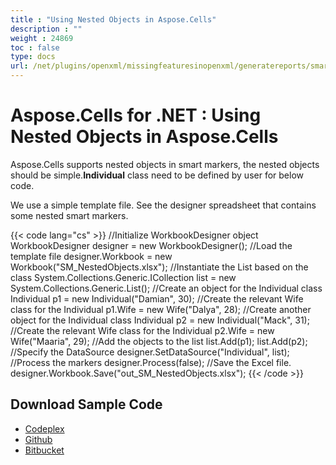 ```yaml
---
title : "Using Nested Objects in Aspose.Cells" 
description : "" 
weight : 24869 
toc : false
type: docs
url: /net/plugins/openxml/missingfeaturesinopenxml/generatereports/smartmarkers/using+nested+objects+in+aspose.cells/
---
```


# Aspose.Cells for .NET : Using Nested Objects in Aspose.Cells


Aspose.Cells supports nested objects in smart markers, the nested objects should be simple.**Individual** class need to be defined by user for below code.

We use a simple template file. See the designer spreadsheet that contains some nested smart markers.

{{< code lang="cs" >}}
//Initialize WorkbookDesigner object
WorkbookDesigner designer = new WorkbookDesigner();
//Load the template file
designer.Workbook = new Workbook("SM_NestedObjects.xlsx");
//Instantiate the List based on the class
System.Collections.Generic.ICollection<Individual> list = new System.Collections.Generic.List<Individual>();
//Create an object for the Individual class
Individual p1 = new Individual("Damian", 30);
//Create the relevant Wife class for the Individual
p1.Wife = new Wife("Dalya", 28);
//Create another object for the Individual class
Individual p2 = new Individual("Mack", 31);
//Create the relevant Wife class for the Individual
p2.Wife = new Wife("Maaria", 29);
//Add the objects to the list
list.Add(p1);
list.Add(p2);
//Specify the DataSource
designer.SetDataSource("Individual", list);
//Process the markers
designer.Process(false);
//Save the Excel file.
designer.Workbook.Save("out_SM_NestedObjects.xlsx");
{{< /code >}}

## Download Sample Code

*   [Codeplex](https://asposeopenxml.codeplex.com/downloads/get/809005)
*   [Github](https://github.com/asposemarketplace/Aspose_for_OpenXML/releases/download/4/Using.Nested.Object.Aspose.Cells.zip)
*   [Bitbucket](https://bitbucket.org/asposemarketplace/aspose-for-openxml/downloads/Using%20Nested%20Object%20%28Aspose.Cells%29.zip)

